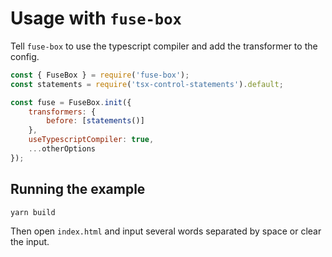 # Usage with `fuse-box`

Tell `fuse-box` to use the typescript compiler and add the transformer to the config.

```js
const { FuseBox } = require('fuse-box');
const statements = require('tsx-control-statements').default;

const fuse = FuseBox.init({
	transformers: {
		before: [statements()]
	},
	useTypescriptCompiler: true,
	...otherOptions
});
```

## Running the example

```shell
yarn build
```

Then open `index.html` and input several words separated by space or clear the input.
